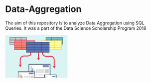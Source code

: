 # Data-Aggregation

The aim of this repository is to analyze Data Aggregation using SQL Queries. It was a part of the Data Science Scholarship Program 2018

<img src="https://github.com/MuhammadMuddassir/Data-Aggregation/blob/master/images/Data-Aggregation-OPTIMIZED-1.png?raw=true" Width="200"> 
